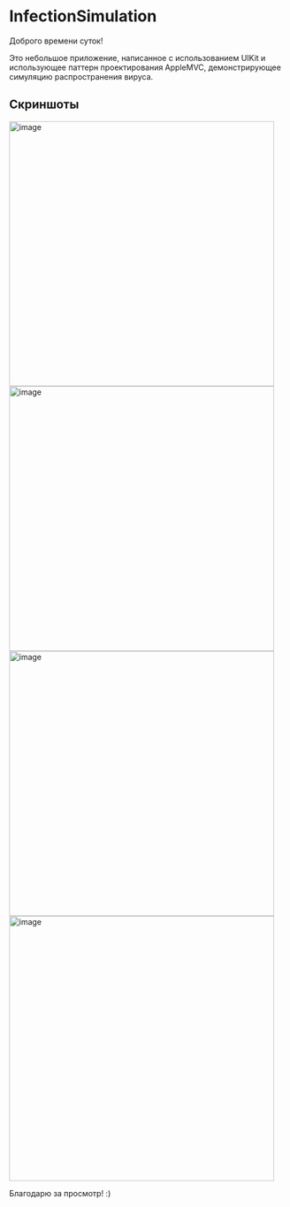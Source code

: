# InfectionSimulation
Доброго времени суток!

Это небольшое приложение, написанное с использованием UIKit и использующее паттерн проектирования AppleMVC, демонстрирующее симуляцию распространения вируса.

## Скриншоты
<img width="479" alt="image" src="https://github.com/MrLaco/InfectionSimulation/assets/46028944/26371e9a-ac23-4d81-a56f-693c666d1c58">
<img width="479" alt="image" src="https://github.com/MrLaco/InfectionSimulation/assets/46028944/6bf89901-7060-4335-baa8-8c653bbada5a">
<img width="479" alt="image" src="https://github.com/MrLaco/InfectionSimulation/assets/46028944/26260ad2-2ffe-472d-a630-98efeaddbbe8">
<img width="479" alt="image" src="https://github.com/MrLaco/InfectionSimulation/assets/46028944/3966ff44-9079-4163-822c-3f31715dcbf7">

Благодарю за просмотр! :)
